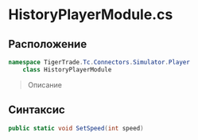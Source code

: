 
# HistoryPlayerModule.cs
## Расположение
```csharp
namespace TigerTrade.Tc.Connectors.Simulator.Player  
    class HistoryPlayerModule
```

> Описание

## Синтаксис
```csharp
public static void SetSpeed(int speed)
```
